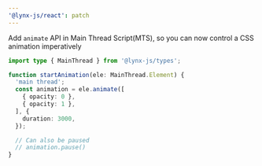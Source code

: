 ```yaml
---
'@lynx-js/react': patch
---
```


Add `animate` API in Main Thread Script(MTS), so you can now control a CSS animation imperatively

```ts
import type { MainThread } from '@lynx-js/types';

function startAnimation(ele: MainThread.Element) {
  'main thread';
  const animation = ele.animate([
    { opacity: 0 },
    { opacity: 1 },
  ], {
    duration: 3000,
  });

  // Can also be paused
  // animation.pause()
}
```

